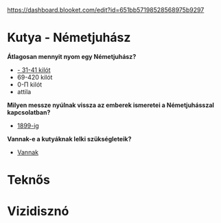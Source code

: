 https://dashboard.blooket.com/edit?id=651bb57198528568975b9297

# Kutya - Németjuhász
<b>Átlagosan mennyit nyom egy Németjuhász?</b><br>
- <u> - 31-41 kilót</u>
- 69-420 kilót
- 0-Π kilót
- attila

<b>Milyen messze nyúlnak vissza az emberek ismeretei a Németjuhásszal kapcsolatban?</b>
- <u>1899-ig </u>

<b>Vannak-e a kutyáknak lelki szükségleteik?</b>
- <u>Vannak</u>

# Teknős

# Vizidisznó
